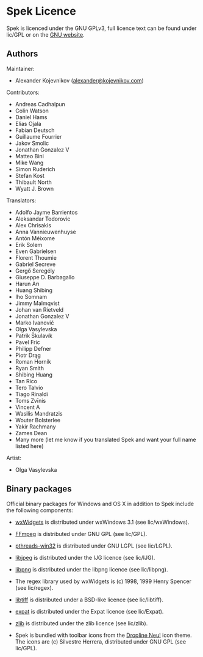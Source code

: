 # Spek Licence

Spek is licenced under the GNU GPLv3, full licence text can be found under
lic/GPL or on the [GNU website](https://www.gnu.org/licenses/gpl-3.0.html).

## Authors

Maintainer:

* Alexander Kojevnikov (<alexander@kojevnikov.com>)

Contributors:

* Andreas Cadhalpun
* Colin Watson
* Daniel Hams
* Elias Ojala
* Fabian Deutsch
* Guillaume Fourrier
* Jakov Smolic
* Jonathan Gonzalez V
* Matteo Bini
* Mike Wang
* Simon Ruderich
* Stefan Kost
* Thibault North
* Wyatt J. Brown

Translators:

* Adolfo Jayme Barrientos
* Aleksandar Todorovic
* Alex Chrisakis
* Anna Vannieuwenhuyse
* Antón Méixome
* Erik Solem
* Even Gabrielsen
* Florent Thoumie
* Gabriel Secreve
* Gergő Seregély
* Giuseppe D. Barbagallo
* Harun Arı
* Huang Shibing
* Iho Somnam
* Jimmy Malmqvist
* Johan van Rietveld
* Jonathan Gonzalez V
* Marko Ivanović
* Olga Vasylevska
* Patrik Škulavík
* Pavel Fric
* Philipp Defner
* Piotr Drąg
* Roman Horník
* Ryan Smith
* Shibing Huang
* Tan Rico
* Tero Talvio
* Tiago Rinaldi
* Toms Zvīnis
* Vincent A
* Wasilis Mandratzis
* Wouter Bolsterlee
* Yakir Rachmany
* Zames Dean
* Many more (let me know if you translated Spek and want your full name
  listed here)

Artist:

* Olga Vasylevska

## Binary packages

Official binary packages for Windows and OS X in addition to Spek include the
following components:

* [wxWidgets](http://www.wxwidgets.org/) is distributed under wxWindows 3.1 (see
  lic/wxWindows).

* [FFmpeg](http://ffmpeg.org/) is distributed under GNU GPL (see lic/GPL).

* [pthreads-win32](http://sources.redhat.com/pthreads-win32/) is distributed
  under GNU LGPL (see lic/LGPL).

* [libjpeg](http://www.ijg.org/) is distributed under the IJG licence (see
  lic/IJG).

* [libpng](http://www.libpng.org/pub/png/libpng.html) is distributed under the
  libpng licence (see lic/libpng).

* The regex library used by wxWidgets is (c) 1998, 1999 Henry Spencer (see
  lic/regex).

* [libtiff](http://www.remotesensing.org/libtiff/) is distributed under a
  BSD-like licence (see lic/libtiff).

* [expat](http://expat.sourceforge.net/) is distributed under the Expat licence
  (see lic/Expat).

* [zlib](http://www.zlib.net/) is distributed under the zlib licence (see
  lic/zlib).

* Spek is bundled with toolbar icons from the
  [Dropline Neu!](http://art.gnome.org/themes/icon) icon theme. The icons are
  (c) Silvestre Herrera, distributed under GNU GPL (see lic/GPL).
